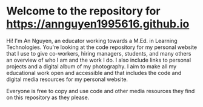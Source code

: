 # Welcome to the repository for https://annguyen1995616.github.io

Hi! I'm An Nguyen, an educator working towards a M.Ed. in Learning Technologies. You're looking at the code repository for my personal website that I use to give co-workers, hiring managers, students, and many others an overview of who I am and the work I do. I also include links to personal projects and a digital album of my photography. I aim to make all my educational work open and accessible and that includes the code and digital media resources for my personal website. 

Everyone is free to copy and use code and other media resources they find on this repository as they please.
